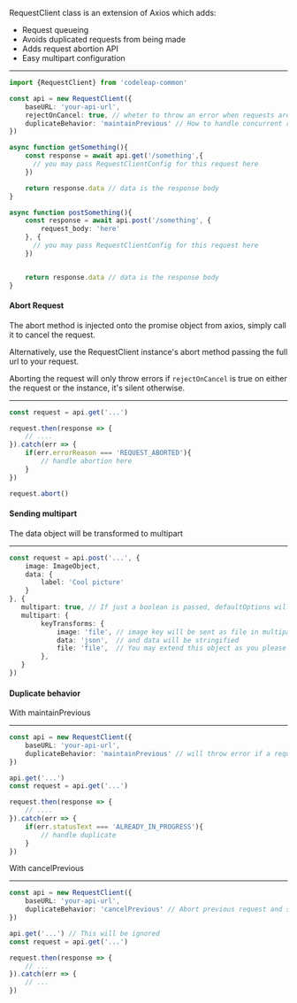 RequestClient class is an extension of Axios which adds:

- Request queueing
- Avoids duplicated requests from being made
- Adds request abortion API
- Easy multipart configuration
---
```typescript
import {RequestClient} from 'codeleap-common'

const api = new RequestClient({
    baseURL: 'your-api-url',
    rejectOnCancel: true, // wheter to throw an error when requests are aborted
    duplicateBehavior: 'maintainPrevious' // How to handle concurrent requests to the same URL
})

async function getSomething(){
    const response = await api.get('/something',{
      // you may pass RequestClientConfig for this request here
    })

    return response.data // data is the response body
}

async function postSomething(){
    const response = await api.post('/something', {
        request_body: 'here'
    }, {
      // you may pass RequestClientConfig for this request here
    })


    return response.data // data is the response body
}
```

#### Abort Request

The abort method is injected onto the promise object from axios, simply call it to cancel the request.

Alternatively, use the RequestClient instance's abort method passing the full url to your request.

Aborting the request will only throw errors if `rejectOnCancel` is true on either the request or the instance, it's silent otherwise.

---
```typescript
const request = api.get('...')

request.then(response => {
    // ....
}).catch(err => {
    if(err.errorReason === 'REQUEST_ABORTED'){
        // handle abortion here
    }
})

request.abort()
```

#### Sending multipart

The data object will be transformed to multipart

---
```typescript
const request = api.post('...', {
    image: ImageObject,
    data: {
        label: 'Cool picture'
    }
}, {
   multipart: true, // If just a boolean is passed, defaultOptions will be used
   multipart: { 
        keyTransforms: {
            image: 'file', // image key will be sent as file in multipart
            data: 'json',  // and data will be stringified
            file: 'file',  // You may extend this object as you please
        },
   }
})
```

#### Duplicate behavior

With maintainPrevious

---
```typescript
const api = new RequestClient({
    baseURL: 'your-api-url',
    duplicateBehavior: 'maintainPrevious' // will throw error if a request to the same url is already in progress
})

api.get('...')
const request = api.get('...')

request.then(response => {
    // ....
}).catch(err => {
    if(err.statusText === 'ALREADY_IN_PROGRESS'){
        // handle duplicate
    }
})
```

With cancelPrevious

---
```typescript
const api = new RequestClient({
    baseURL: 'your-api-url',
    duplicateBehavior: 'cancelPrevious' // Abort previous request and stick to new one
})

api.get('...') // This will be ignored
const request = api.get('...')

request.then(response => {
    // ...
}).catch(err => {
    // ... 
})
```